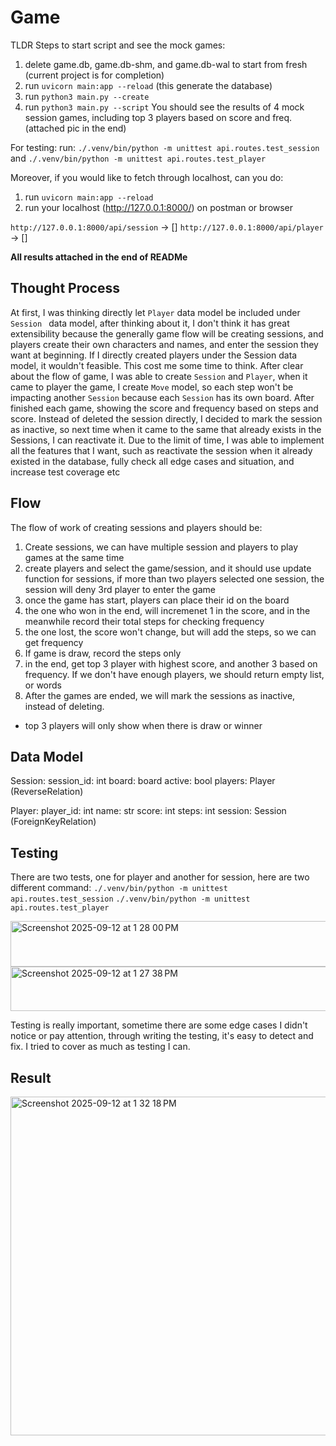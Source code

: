 # Game


TLDR
Steps to start script and see the mock games:
1. delete game.db, game.db-shm, and game.db-wal to start from fresh (current project is for completion)
2. run `uvicorn main:app --reload` (this generate the database)
3. run `python3 main.py --create`
4. run `python3 main.py --script`
You should see the results of 4 mock session games, including top 3 players based on score and freq. (attached pic in the end)

For testing: 
run: 
`./.venv/bin/python -m unittest api.routes.test_session`
and
`./.venv/bin/python -m unittest api.routes.test_player`

Moreover, if you would like to fetch through localhost, can you do:
1. run `uvicorn main:app --reload`
2. run your localhost (http://127.0.0.1:8000/) on postman or browser

`http://127.0.0.1:8000/api/session` -> []
`http://127.0.0.1:8000/api/player` -> []

**All results attached in the end of READMe**

## Thought Process
At first, I was thinking directly let `Player` data model be included under `Session ` data model, after thinking about it, I don't think it has great extensibility because the generally game flow will be creating sessions, and players create their own characters and names, and enter the session they want at beginning. If I directly created players under the Session data model, it wouldn't feasible. This cost me some time to think. 
After clear about the flow of game, I was able to create `Session` and `Player`, when it came to player the game, I create `Move` model, so each step won't be impacting another `Session` because each `Session` has its own board. After finished each game, showing the score and frequency based on steps and score. Instead of deleted the session directly, I decided to mark the session as inactive, so next time when it came to the same that already exists in the Sessions, I can reactivate it. 
Due to the limit of time, I was able to implement all the features that I want, such as reactivate the session when it already existed in the database, fully check all edge cases and situation, and increase test coverage etc

## Flow

The flow of work of creating sessions and players should be:
1. Create sessions, we can have multiple session and players to play games at the same time 
2. create players and select the game/session, and it should use update function for sessions, if more than two players selected one session, the 
session will deny 3rd player to enter the game
3. once the game has start, players can place their id on the board
4. the one who won in the end, will incremenet 1 in the score, and in the meanwhile record their total steps for checking frequency  
5. the one lost, the score won't change, but will add the steps, so we can get frequency
6. If game is draw, record the steps only
7. in the end, get top 3 player with highest score, and another 3 based on frequency. If we don't have enough players, we should return empty list, or words
8. After the games are ended, we will mark the sessions as inactive, instead of deleting.
   
- top 3 players will only show when there is draw or winner 


## Data Model

Session:
  session_id: int
  board: board
  active: bool
  players: Player (ReverseRelation)

Player: 
  player_id: int
  name: str
  score: int
  steps: int
  session: Session (ForeignKeyRelation)

  

## Testing
There are two tests, one for player and another for session, here are two different command:
`./.venv/bin/python -m unittest api.routes.test_session`
`./.venv/bin/python -m unittest api.routes.test_player`

<img width="620" height="73" alt="Screenshot 2025-09-12 at 1 28 00 PM" src="https://github.com/user-attachments/assets/29531f4e-8c96-4ea2-93aa-e5e7e0db9047" />
<img width="526" height="71" alt="Screenshot 2025-09-12 at 1 27 38 PM" src="https://github.com/user-attachments/assets/ceb605bc-187e-4460-8b4d-81a75e5978da" />

Testing is really important, sometime there are some edge cases I didn't notice or pay attention, through writing the testing, it's easy to detect and fix. I tried to cover as much as testing I can.

## Result
<img width="1452" height="542" alt="Screenshot 2025-09-12 at 1 32 18 PM" src="https://github.com/user-attachments/assets/361d41b4-c403-448d-ab62-99fb3f50c2f8" />
